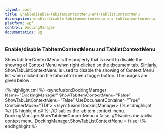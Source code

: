 ```yaml
---
layout: post
title: Enabledisable-TabItemContextMenu-and-TablistContextMenu
description: enable/disable tabitemcontextmenu and tablistcontextmenu
platform: wpf
control: DockingManager
documentation: ug
---
```


### Enable/disable TabItemContextMenu and TablistContextMenu

ShowTabItemContextMenu is the property that is used to disable the showing of Context Menu when right-clicked on the document tab. Simlarly, ShowTabListContextMenu is used to disable the showing of Context Menu list when clicked on the tabcontrol menu toggle button. The usages are given below:


{% highlight xml %}
<syncfusion:DockingManager Name="DockingManager" ShowTabItemContextMenu="False" ShowTabListContextMenu="False" UseDocumentContainer="True" ContainerMode="TDI">
        <Grid Name="grid1" syncfusion:DockingManager.State="Document"/>
        <Grid Name="grid2" syncfusion:DockingManager.State="Document"/>
		</syncfusion:DockingManager>
{% endhighlight %}
{% highlight c# %}
//Disables the tabitem context menu.
DockingManager.ShowTabItemContextMenu = false;
//Disables the tablist context menu.
DockingManager.ShowTabListContextMenu = false;
{% endhighlight %}


